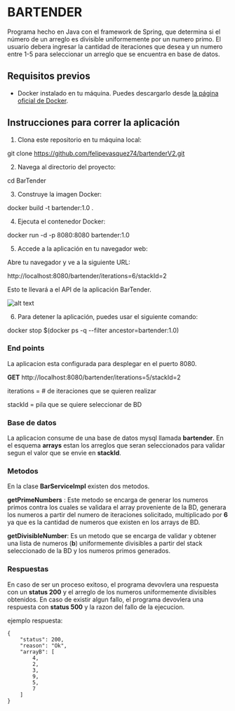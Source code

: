 # BARTENDER

Programa hecho en Java con el framework de Spring, que determina si el número de un arreglo es divisible uniformemente por un numero primo.
El usuario debera ingresar la cantidad de iteraciones que desea y un numero entre 1-5 para seleccionar un arreglo que se encuentra en base de datos.

## Requisitos previos

- Docker instalado en tu máquina. Puedes descargarlo desde [la página oficial de Docker](https://www.docker.com/products/docker-desktop).

## Instrucciones para correr la aplicación

1. Clona este repositorio en tu máquina local:

git clone https://github.com/felipevasquez74/bartenderV2.git

2. Navega al directorio del proyecto:

cd BarTender

3. Construye la imagen Docker:

docker build -t bartender:1.0 .

4. Ejecuta el contenedor Docker:

docker run -d -p 8080:8080 bartender:1.0

5. Accede a la aplicación en tu navegador web:

Abre tu navegador y ve a la siguiente URL:

http://localhost:8080/bartender/iterations=6/stackId=2

Esto te llevará a el API de la aplicación BarTender.

![alt text](image.png)

6. Para detener la aplicación, puedes usar el siguiente comando:

docker stop $(docker ps -q --filter ancestor=bartender:1.0)


### End points
La aplicacion esta configurada para desplegar en el puerto 8080.

**GET** http://localhost:8080/bartender/iterations=5/stackId=2

iterations = # de iteraciones que se quieren realizar

stackId = pila que se quiere seleccionar de BD

### Base de datos
La aplicacion consume de una base de datos mysql llamada **bartender**. En el esquema **arrays** estan los arreglos que seran seleccionados para validar segun el valor que se envie en **stackId**.

### Metodos
En la clase **BarServiceImpl** existen dos metodos.

**getPrimeNumbers** : Este metodo se encarga de generar los numeros primos contra los cuales se validara el array proveniente de la BD, generara los numeros a partir del numero de iteraciones solicitado, multiplicado por **6** ya que es la cantidad de numeros que existen en los arrays de BD.

**getDivisibleNumber**: Es un metodo que se encarga de validar y obtener una lista de numeros (**b**) uniformemente divisibles a partir del stack seleccionado de la BD y los numeros primos generados.

### Respuestas
En caso de ser un proceso exitoso, el programa devovlera una respuesta con un **status 200** y el arreglo de los numeros uniformemente divisibles obtenidos.
En caso de existir algun fallo, el programa devovlera una respuesta con **status 500** y la razon del fallo de la ejecucion.

ejemplo respuesta:

```
{
    "status": 200,
    "reason": "Ok",
    "arrayB": [
        4,
        2,
        3,
        9,
        5,
        7
    ]
}
```

